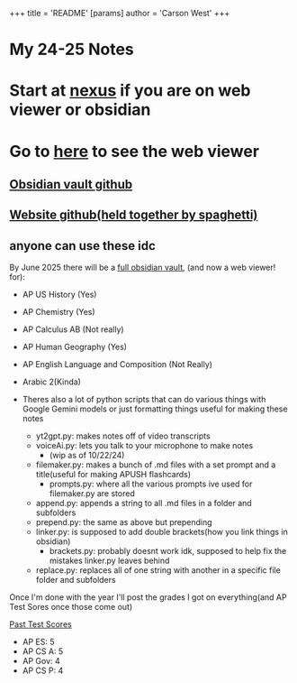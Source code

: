 +++
 title = 'README'
[params]
	author = 'Carson West'
+++
# My 24-25 Notes

# Start at [nexus](./../nexus/) if you are on web viewer or obsidian
# Go to [here](https://thecarsonwest.github.io/test/public/nexus/) to see the web viewer

## [Obsidian vault github](https://github.com/TheCarsonWest/nerd-emoji)
## [Website github(held together by spaghetti)](https://github.com/TheCarsonWest/TheCarsonWest.github.io)

## anyone can use these idc
By June 2025 there will be a [full obsidian vault](https://obsidian.md/), (and now a web viewer! for):
- AP US History (Yes)
- AP Chemistry (Yes)
- AP Calculus AB (Not really)
- AP Human Geography (Yes)
- AP English Language and Composition (Not Really)
- Arabic 2(Kinda)


- Theres also a lot of python scripts that can do various things with Google Gemini models or just formatting things useful for making these notes
	- yt2gpt.py: makes notes off of video transcripts
	- voiceAi.py: lets you talk to your microphone to make notes
		- (wip as of 10/22/24)
	- filemaker.py: makes a bunch of .md files with a set prompt and a title(useful for making APUSH flashcards)
		- prompts.py: where all the various prompts ive used for filemaker.py are stored
	- append.py: appends a string to all .md files in a folder and subfolders
	- prepend.py: the same as above but prepending
	- linker.py: is supposed to add double brackets(how you link things in obsidian)
		- brackets.py: probably doesnt work idk, supposed to help fix the mistakes linker.py leaves behind
	- replace.py: replaces all of one string with another in a specific file folder and subfolders
	

Once I'm done with the year I'll post the grades I got on everything(and AP Test Sores once those come out)

[Past Test Scores](./past-test-scores.png)
- AP ES: 5
- AP CS A: 5
- AP Gov: 4
- AP CS P: 4
